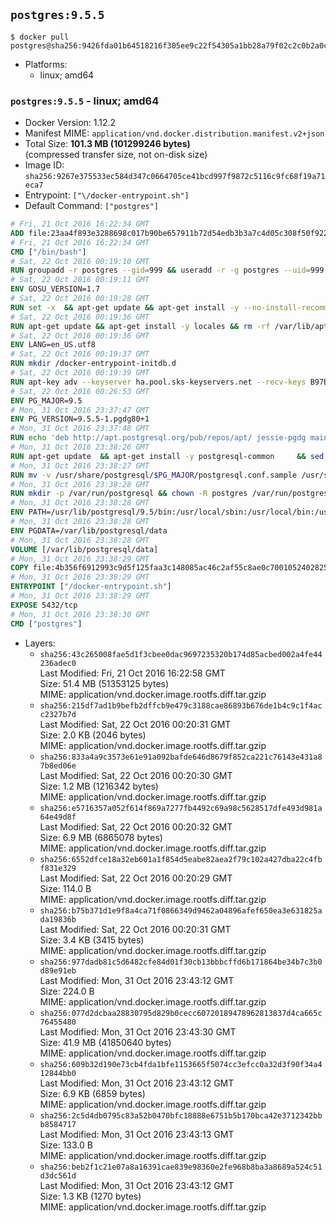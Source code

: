 ## `postgres:9.5.5`

```console
$ docker pull postgres@sha256:9426fda01b64518216f305ee9c22f54305a1bb28a79f02c2c0b2a0cd68b0062c
```

-	Platforms:
	-	linux; amd64

### `postgres:9.5.5` - linux; amd64

-	Docker Version: 1.12.2
-	Manifest MIME: `application/vnd.docker.distribution.manifest.v2+json`
-	Total Size: **101.3 MB (101299246 bytes)**  
	(compressed transfer size, not on-disk size)
-	Image ID: `sha256:9267e375533ec584d347c0664705ce41bcd997f9872c5116c9fc68f19a71eca7`
-	Entrypoint: `["\/docker-entrypoint.sh"]`
-	Default Command: `["postgres"]`

```dockerfile
# Fri, 21 Oct 2016 16:22:34 GMT
ADD file:23aa4f893e3288698c017b90be657911b72d54edb3b3a7c4d05c308f50f9228f in / 
# Fri, 21 Oct 2016 16:22:34 GMT
CMD ["/bin/bash"]
# Sat, 22 Oct 2016 00:19:10 GMT
RUN groupadd -r postgres --gid=999 && useradd -r -g postgres --uid=999 postgres
# Sat, 22 Oct 2016 00:19:11 GMT
ENV GOSU_VERSION=1.7
# Sat, 22 Oct 2016 00:19:28 GMT
RUN set -x 	&& apt-get update && apt-get install -y --no-install-recommends ca-certificates wget && rm -rf /var/lib/apt/lists/* 	&& wget -O /usr/local/bin/gosu "https://github.com/tianon/gosu/releases/download/$GOSU_VERSION/gosu-$(dpkg --print-architecture)" 	&& wget -O /usr/local/bin/gosu.asc "https://github.com/tianon/gosu/releases/download/$GOSU_VERSION/gosu-$(dpkg --print-architecture).asc" 	&& export GNUPGHOME="$(mktemp -d)" 	&& gpg --keyserver ha.pool.sks-keyservers.net --recv-keys B42F6819007F00F88E364FD4036A9C25BF357DD4 	&& gpg --batch --verify /usr/local/bin/gosu.asc /usr/local/bin/gosu 	&& rm -r "$GNUPGHOME" /usr/local/bin/gosu.asc 	&& chmod +x /usr/local/bin/gosu 	&& gosu nobody true 	&& apt-get purge -y --auto-remove ca-certificates wget
# Sat, 22 Oct 2016 00:19:36 GMT
RUN apt-get update && apt-get install -y locales && rm -rf /var/lib/apt/lists/* 	&& localedef -i en_US -c -f UTF-8 -A /usr/share/locale/locale.alias en_US.UTF-8
# Sat, 22 Oct 2016 00:19:36 GMT
ENV LANG=en_US.utf8
# Sat, 22 Oct 2016 00:19:37 GMT
RUN mkdir /docker-entrypoint-initdb.d
# Sat, 22 Oct 2016 00:19:39 GMT
RUN apt-key adv --keyserver ha.pool.sks-keyservers.net --recv-keys B97B0AFCAA1A47F044F244A07FCC7D46ACCC4CF8
# Sat, 22 Oct 2016 00:26:53 GMT
ENV PG_MAJOR=9.5
# Mon, 31 Oct 2016 23:37:47 GMT
ENV PG_VERSION=9.5.5-1.pgdg80+1
# Mon, 31 Oct 2016 23:37:48 GMT
RUN echo 'deb http://apt.postgresql.org/pub/repos/apt/ jessie-pgdg main' $PG_MAJOR > /etc/apt/sources.list.d/pgdg.list
# Mon, 31 Oct 2016 23:38:26 GMT
RUN apt-get update 	&& apt-get install -y postgresql-common 	&& sed -ri 's/#(create_main_cluster) .*$/\1 = false/' /etc/postgresql-common/createcluster.conf 	&& apt-get install -y 		postgresql-$PG_MAJOR=$PG_VERSION 		postgresql-contrib-$PG_MAJOR=$PG_VERSION 	&& rm -rf /var/lib/apt/lists/*
# Mon, 31 Oct 2016 23:38:27 GMT
RUN mv -v /usr/share/postgresql/$PG_MAJOR/postgresql.conf.sample /usr/share/postgresql/ 	&& ln -sv ../postgresql.conf.sample /usr/share/postgresql/$PG_MAJOR/ 	&& sed -ri "s!^#?(listen_addresses)\s*=\s*\S+.*!\1 = '*'!" /usr/share/postgresql/postgresql.conf.sample
# Mon, 31 Oct 2016 23:38:28 GMT
RUN mkdir -p /var/run/postgresql && chown -R postgres /var/run/postgresql
# Mon, 31 Oct 2016 23:38:28 GMT
ENV PATH=/usr/lib/postgresql/9.5/bin:/usr/local/sbin:/usr/local/bin:/usr/sbin:/usr/bin:/sbin:/bin
# Mon, 31 Oct 2016 23:38:28 GMT
ENV PGDATA=/var/lib/postgresql/data
# Mon, 31 Oct 2016 23:38:28 GMT
VOLUME [/var/lib/postgresql/data]
# Mon, 31 Oct 2016 23:38:29 GMT
COPY file:4b356f6912993c9d5f125faa3c148085ac46c2af55c8ae0c7001052402825fef in / 
# Mon, 31 Oct 2016 23:38:29 GMT
ENTRYPOINT ["/docker-entrypoint.sh"]
# Mon, 31 Oct 2016 23:38:29 GMT
EXPOSE 5432/tcp
# Mon, 31 Oct 2016 23:38:30 GMT
CMD ["postgres"]
```

-	Layers:
	-	`sha256:43c265008fae5d1f3cbee0dac9697235320b174d85acbed002a4fe44236adec0`  
		Last Modified: Fri, 21 Oct 2016 16:22:58 GMT  
		Size: 51.4 MB (51353125 bytes)  
		MIME: application/vnd.docker.image.rootfs.diff.tar.gzip
	-	`sha256:215df7ad1b9befb2dffcb9e479c3188cae86893b676de1b4c9c1f4acc2327b7d`  
		Last Modified: Sat, 22 Oct 2016 00:20:31 GMT  
		Size: 2.0 KB (2046 bytes)  
		MIME: application/vnd.docker.image.rootfs.diff.tar.gzip
	-	`sha256:833a4a9c3573e61e91a092bafde646d8679f852ca221c76143e431a87b8ed06e`  
		Last Modified: Sat, 22 Oct 2016 00:20:30 GMT  
		Size: 1.2 MB (1216342 bytes)  
		MIME: application/vnd.docker.image.rootfs.diff.tar.gzip
	-	`sha256:e5716357a052f614f869a7277fb4492c69a98c5628517dfe493d981a64e49d8f`  
		Last Modified: Sat, 22 Oct 2016 00:20:32 GMT  
		Size: 6.9 MB (6865078 bytes)  
		MIME: application/vnd.docker.image.rootfs.diff.tar.gzip
	-	`sha256:6552dfce18a32eb601a1f854d5eabe82aea2f79c102a427dba22c4fbf831e329`  
		Last Modified: Sat, 22 Oct 2016 00:20:29 GMT  
		Size: 114.0 B  
		MIME: application/vnd.docker.image.rootfs.diff.tar.gzip
	-	`sha256:b75b371d1e9f8a4ca71f0866349d9462a04896afef650ea3e631825ada19836b`  
		Last Modified: Sat, 22 Oct 2016 00:20:31 GMT  
		Size: 3.4 KB (3415 bytes)  
		MIME: application/vnd.docker.image.rootfs.diff.tar.gzip
	-	`sha256:977dadb81c5d6482cfe84d01f30cb13bbbcffd6b171864be34b7c3b0d89e91eb`  
		Last Modified: Mon, 31 Oct 2016 23:43:12 GMT  
		Size: 224.0 B  
		MIME: application/vnd.docker.image.rootfs.diff.tar.gzip
	-	`sha256:077d2dcbaa28830795d829b0cecc60720189478962813837d4ca665c76455480`  
		Last Modified: Mon, 31 Oct 2016 23:43:30 GMT  
		Size: 41.9 MB (41850640 bytes)  
		MIME: application/vnd.docker.image.rootfs.diff.tar.gzip
	-	`sha256:609b32d190e73cb4fda1bfe1153665f5074cc3efcc0a32d3f90f34a412844bb0`  
		Last Modified: Mon, 31 Oct 2016 23:43:12 GMT  
		Size: 6.9 KB (6859 bytes)  
		MIME: application/vnd.docker.image.rootfs.diff.tar.gzip
	-	`sha256:2c5d4db0795c83a52b0470bfc18888e6751b5b170bca42e3712342bbb8584717`  
		Last Modified: Mon, 31 Oct 2016 23:43:13 GMT  
		Size: 133.0 B  
		MIME: application/vnd.docker.image.rootfs.diff.tar.gzip
	-	`sha256:beb2f1c21e07a8a16391cae839e98360e2fe968b8ba3a8689a524c51d3dc561d`  
		Last Modified: Mon, 31 Oct 2016 23:43:12 GMT  
		Size: 1.3 KB (1270 bytes)  
		MIME: application/vnd.docker.image.rootfs.diff.tar.gzip
